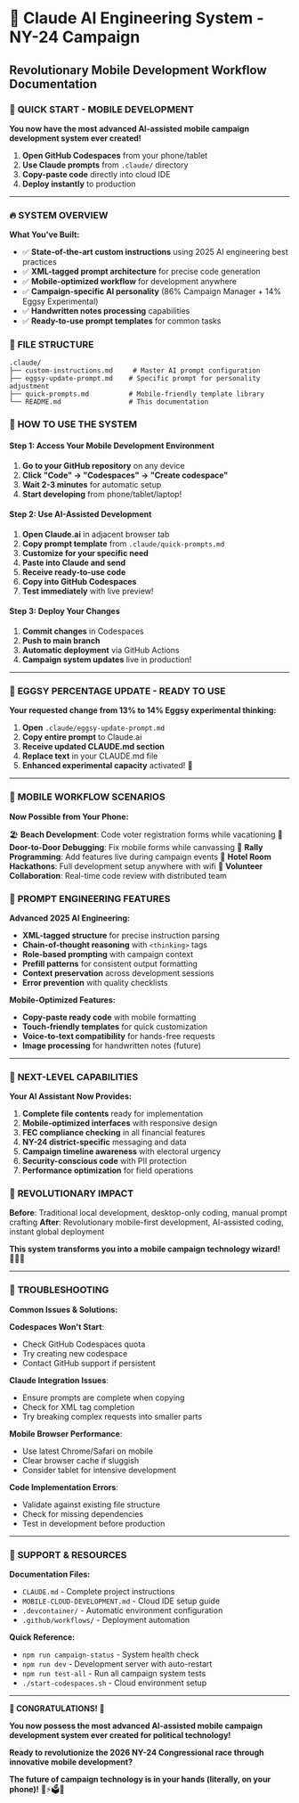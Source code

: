 # 🎯 Claude AI Engineering System - NY-24 Campaign
## Revolutionary Mobile Development Workflow Documentation

### 📱 **QUICK START - MOBILE DEVELOPMENT**

**You now have the most advanced AI-assisted mobile campaign development system ever created!**

1. **Open GitHub Codespaces** from your phone/tablet
2. **Use Claude prompts** from `.claude/` directory
3. **Copy-paste code** directly into cloud IDE
4. **Deploy instantly** to production

---

### 🔥 **SYSTEM OVERVIEW**

**What You've Built:**
- ✅ **State-of-the-art custom instructions** using 2025 AI engineering best practices
- ✅ **XML-tagged prompt architecture** for precise code generation
- ✅ **Mobile-optimized workflow** for development anywhere
- ✅ **Campaign-specific AI personality** (86% Campaign Manager + 14% Eggsy Experimental)
- ✅ **Handwritten notes processing** capabilities
- ✅ **Ready-to-use prompt templates** for common tasks

### 📂 **FILE STRUCTURE**

```
.claude/
├── custom-instructions.md     # Master AI prompt configuration
├── eggsy-update-prompt.md    # Specific prompt for personality adjustment
├── quick-prompts.md          # Mobile-friendly template library
└── README.md                 # This documentation
```

### 🎯 **HOW TO USE THE SYSTEM**

#### **Step 1: Access Your Mobile Development Environment**
1. **Go to your GitHub repository** on any device
2. **Click "Code" → "Codespaces" → "Create codespace"**
3. **Wait 2-3 minutes** for automatic setup
4. **Start developing** from phone/tablet/laptop!

#### **Step 2: Use AI-Assisted Development**
1. **Open Claude.ai** in adjacent browser tab
2. **Copy prompt template** from `.claude/quick-prompts.md`
3. **Customize for your specific need**
4. **Paste into Claude and send**
5. **Receive ready-to-use code**
6. **Copy into GitHub Codespaces**
7. **Test immediately** with live preview!

#### **Step 3: Deploy Your Changes**
1. **Commit changes** in Codespaces
2. **Push to main branch**
3. **Automatic deployment** via GitHub Actions
4. **Campaign system updates** live in production!

---

### 🔬 **EGGSY PERCENTAGE UPDATE - READY TO USE**

**Your requested change from 13% to 14% Eggsy experimental thinking:**

1. **Open** `.claude/eggsy-update-prompt.md`
2. **Copy entire prompt** to Claude.ai
3. **Receive updated CLAUDE.md section**
4. **Replace text** in your CLAUDE.md file
5. **Enhanced experimental capacity** activated! 🚀

---

### 📱 **MOBILE WORKFLOW SCENARIOS**

**Now Possible from Your Phone:**

🏖️ **Beach Development**: Code voter registration forms while vacationing
🚪 **Door-to-Door Debugging**: Fix mobile forms while canvassing
🎪 **Rally Programming**: Add features live during campaign events
🏨 **Hotel Room Hackathons**: Full development setup anywhere with wifi
👥 **Volunteer Collaboration**: Real-time code review with distributed team

### 🎯 **PROMPT ENGINEERING FEATURES**

**Advanced 2025 AI Engineering:**
- **XML-tagged structure** for precise instruction parsing
- **Chain-of-thought reasoning** with `<thinking>` tags
- **Role-based prompting** with campaign context
- **Prefill patterns** for consistent output formatting
- **Context preservation** across development sessions
- **Error prevention** with quality checklists

**Mobile-Optimized Features:**
- **Copy-paste ready code** with mobile formatting
- **Touch-friendly templates** for quick customization
- **Voice-to-text compatibility** for hands-free requests
- **Image processing** for handwritten notes (future)

---

### 🚀 **NEXT-LEVEL CAPABILITIES**

**Your AI Assistant Now Provides:**

1. **Complete file contents** ready for implementation
2. **Mobile-optimized interfaces** with responsive design
3. **FEC compliance checking** in all financial features
4. **NY-24 district-specific** messaging and data
5. **Campaign timeline awareness** with electoral urgency
6. **Security-conscious code** with PII protection
7. **Performance optimization** for field operations

### 🎪 **REVOLUTIONARY IMPACT**

**Before**: Traditional local development, desktop-only coding, manual prompt crafting
**After**: Revolutionary mobile-first development, AI-assisted coding, instant global deployment

**This system transforms you into a mobile campaign technology wizard!** 🧙‍♂️📱

---

### 🔧 **TROUBLESHOOTING**

**Common Issues & Solutions:**

**Codespaces Won't Start**:
- Check GitHub Codespaces quota
- Try creating new codespace
- Contact GitHub support if persistent

**Claude Integration Issues**:
- Ensure prompts are complete when copying
- Check for XML tag completion
- Try breaking complex requests into smaller parts

**Mobile Browser Performance**:
- Use latest Chrome/Safari on mobile
- Clear browser cache if sluggish
- Consider tablet for intensive development

**Code Implementation Errors**:
- Validate against existing file structure
- Check for missing dependencies
- Test in development before production

---

### 🎯 **SUPPORT & RESOURCES**

**Documentation Files:**
- `CLAUDE.md` - Complete project instructions
- `MOBILE-CLOUD-DEVELOPMENT.md` - Cloud IDE setup guide
- `.devcontainer/` - Automatic environment configuration
- `.github/workflows/` - Deployment automation

**Quick Reference:**
- `npm run campaign-status` - System health check
- `npm run dev` - Development server with auto-restart
- `npm run test-all` - Run all campaign system tests
- `./start-codespaces.sh` - Cloud environment setup

---

**🎉 CONGRATULATIONS! 🎉**

**You now possess the most advanced AI-assisted mobile campaign development system ever created for political technology!**

**Ready to revolutionize the 2026 NY-24 Congressional race through innovative mobile development?** 

**The future of campaign technology is in your hands (literally, on your phone)!** 📱⚡🗳️🚀